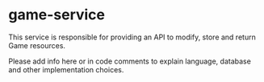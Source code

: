 # game-service

This service is responsible for providing an API to modify, store and return Game resources.

Please add info here or in code comments to explain language, database and other implementation choices.
